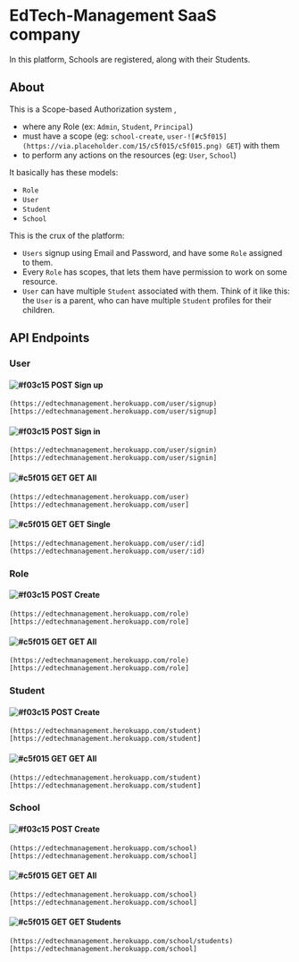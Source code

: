 # EdTech-Management SaaS company
In this platform, Schools are registered, along with their Students.

## About
This is a Scope-based Authorization system ,
- where any Role (ex: `Admin`, `Student`, `Principal`)
- must have a scope (eg: `school-create`, `user-![#c5f015](https://via.placeholder.com/15/c5f015/c5f015.png) GET`) with them
- to perform any actions on the resources (eg: `User`, `School`)

It basically has these models:
- `Role`
- `User`
- `Student`
- `School`

This is the crux of the platform:

- `Users` signup using Email and Password, and have some `Role` assigned to them.
- Every `Role` has scopes, that lets them have permission to work on some resource.
- `User` can have multiple `Student` associated with them. Think of it like this: the `User` is a parent, who can have multiple `Student` profiles for their children.

## API Endpoints

### User
#### ![#f03c15](https://via.placeholder.com/15/f03c15/f03c15.png) POST Sign up
`(https://edtechmanagement.herokuapp.com/user/signup)[https://edtechmanagement.herokuapp.com/user/signup]`
#### ![#f03c15](https://via.placeholder.com/15/f03c15/f03c15.png) POST Sign in
`(https://edtechmanagement.herokuapp.com/user/signin)[https://edtechmanagement.herokuapp.com/user/signin]`
#### ![#c5f015](https://via.placeholder.com/15/c5f015/c5f015.png) GET GET All
`(https://edtechmanagement.herokuapp.com/user)[https://edtechmanagement.herokuapp.com/user]`
#### ![#c5f015](https://via.placeholder.com/15/c5f015/c5f015.png) GET GET Single
`[https://edtechmanagement.herokuapp.com/user/:id](https://edtechmanagement.herokuapp.com/user/:id)`

### Role
#### ![#f03c15](https://via.placeholder.com/15/f03c15/f03c15.png) POST Create
`(https://edtechmanagement.herokuapp.com/role)[https://edtechmanagement.herokuapp.com/role]`
#### ![#c5f015](https://via.placeholder.com/15/c5f015/c5f015.png) GET GET All
`(https://edtechmanagement.herokuapp.com/role)[https://edtechmanagement.herokuapp.com/role]`

### Student
#### ![#f03c15](https://via.placeholder.com/15/f03c15/f03c15.png) POST Create
`(https://edtechmanagement.herokuapp.com/student)[https://edtechmanagement.herokuapp.com/student]`
#### ![#c5f015](https://via.placeholder.com/15/c5f015/c5f015.png) GET GET All
`(https://edtechmanagement.herokuapp.com/student)[https://edtechmanagement.herokuapp.com/student]`

### School
#### ![#f03c15](https://via.placeholder.com/15/f03c15/f03c15.png) POST Create
`(https://edtechmanagement.herokuapp.com/school)[https://edtechmanagement.herokuapp.com/school]`
#### ![#c5f015](https://via.placeholder.com/15/c5f015/c5f015.png) GET GET All
`(https://edtechmanagement.herokuapp.com/school)[https://edtechmanagement.herokuapp.com/school]`
#### ![#c5f015](https://via.placeholder.com/15/c5f015/c5f015.png) GET GET Students
`(https://edtechmanagement.herokuapp.com/school/students)[https://edtechmanagement.herokuapp.com/school]`

